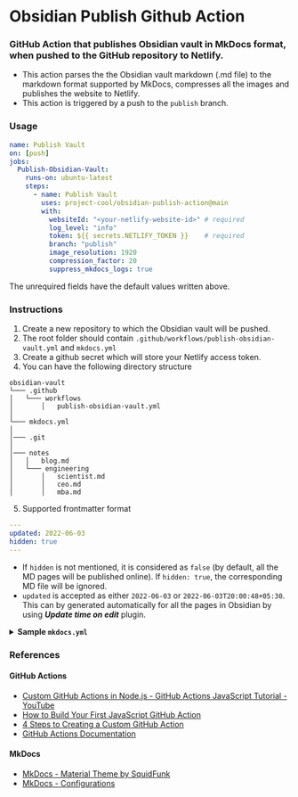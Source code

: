 # Obsidian Publish Github Action

### GitHub Action that publishes Obsidian vault in MkDocs format, when pushed to the GitHub repository to Netlify.

- This action parses the the Obsidian vault markdown (.md file) to the markdown format supported by MkDocs, compresses all the images and publishes the website to Netlify.
- This action is triggered by a push to the `publish` branch.

### Usage

```yaml
name: Publish Vault
on: [push]
jobs:
  Publish-Obsidian-Vault:
    runs-on: ubuntu-latest
    steps:
      - name: Publish Vault
        uses: project-cool/obsidian-publish-action@main
        with:
          websiteId: "<your-netlify-website-id>" # required
          log_level: "info"                      
          token: ${{ secrets.NETLIFY_TOKEN }}    # required
          branch: "publish"  
          image_resolution: 1920
          compression_factor: 20
          suppress_mkdocs_logs: true   
```
The unrequired fields have the default values written above.
### Instructions

1. Create a new repository to which the Obsidian vault will be pushed.
2. The root folder should contain `.github/workflows/publish-obsidian-vault.yml` and `mkdocs.yml`
3. Create a github secret which will store your Netlify access token. 
4. You can have the following directory structure

```
obsidian-vault
└─── .github
│   └─── workflows
│       │   publish-obsidian-vault.yml
│
└─── mkdocs.yml
│
│─── .git
│
│─── notes
│   │   blog.md
│   └─── engineering
│       │   scientist.md
│       │   ceo.md
│       │   mba.md
```

5. Supported frontmatter format
```yaml
---
updated: 2022-06-03
hidden: true
---
```
- If `hidden` is not mentioned, it is considered as `false` (by default, all the MD pages will be published online). If `hidden: true`, the corresponding MD file will be ignored.
- `updated` is accepted as either `2022-06-03` or `2022-06-03T20:00:48+05:30`. This can by generated automatically for all the pages in Obsidian by using ***Update time on edit*** plugin.

<details>
<summary style="font-weight:bold;">Sample <code>mkdocs.yml</code> </summary>
<p>

```yaml
site_name: Your Notes
theme:
  name: material

  features:
    - navigation.tabs
    - navigation.top
  palette:
    - media: "(prefers-color-scheme: light)"
      scheme: default
      primary: indigo
      accent: indigo
      toggle:
        icon: material/lightbulb
        name: Switch to dark mode
    - media: "(prefers-color-scheme: dark)"
      scheme: slate
      primary: teal
      accent: teal
      toggle:
        icon: material/lightbulb-outline
        name: Switch to light mode

markdown_extensions:
  - meta
  - toc:
      permalink: true
  - pymdownx.highlight:
      anchor_linenums: true
  - pymdownx.inlinehilite
  - pymdownx.snippets
  - pymdownx.superfences
  - admonition
  - pymdownx.details
  - pymdownx.superfences

extra:
  homepage: https://your-website.org

  social:
    - icon: fontawesome/brands/linkedin
      link: https://www.twitter.com
    - icon: fontawesome/brands/youtube
      link: https://www.twitter.com
    - icon: fontawesome/brands/instagram
      link: https://www.twitter.com

copyright: Copyright &copy; 2022 Your name
```
</p>
</details>

### References

#### GitHub Actions

- [Custom GitHub Actions in Node.js - GitHub Actions JavaScript Tutorial - YouTube](https://www.youtube.com/watch?v=Ef0gPGUh9oo)
- [How to Build Your First JavaScript GitHub Action](https://www.freecodecamp.org/news/build-your-first-javascript-github-action/)
- [4 Steps to Creating a Custom GitHub Action](https://betterprogramming.pub/4-steps-to-creating-a-custom-github-action-d67c4cf0445a)
- [GitHub Actions Documentation](https://docs.github.com/en/actions)

#### MkDocs
- [MkDocs - Material Theme by SquidFunk](https://squidfunk.github.io/mkdocs-material/)
- [MkDocs - Configurations](https://www.mkdocs.org/user-guide/configuration/)
